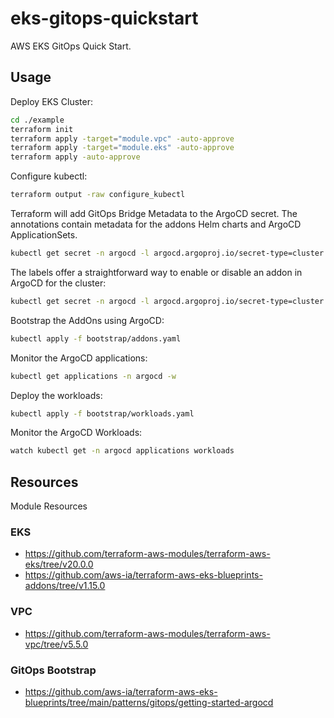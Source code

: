 # eks-gitops-quickstart

AWS EKS GitOps Quick Start.

## Usage

Deploy EKS Cluster:

```bash
cd ./example
terraform init
terraform apply -target="module.vpc" -auto-approve
terraform apply -target="module.eks" -auto-approve
terraform apply -auto-approve
```

Configure kubectl:

```bash
terraform output -raw configure_kubectl
```

Terraform will add GitOps Bridge Metadata to the ArgoCD secret. The annotations contain metadata for the addons Helm charts and ArgoCD ApplicationSets.

```bash
kubectl get secret -n argocd -l argocd.argoproj.io/secret-type=cluster -o json | jq '.items[0].metadata.annotations'
```

The labels offer a straightforward way to enable or disable an addon in ArgoCD for the cluster:

```bash
kubectl get secret -n argocd -l argocd.argoproj.io/secret-type=cluster -o json | jq '.items[0].metadata.labels' | grep -v false | jq .
```

Bootstrap the AddOns using ArgoCD:

```bash
kubectl apply -f bootstrap/addons.yaml
```

Monitor the ArgoCD applications:

```bash
kubectl get applications -n argocd -w
```

Deploy the workloads:

```bash
kubectl apply -f bootstrap/workloads.yaml
```

Monitor the ArgoCD Workloads:

```bash
watch kubectl get -n argocd applications workloads
```

## Resources

Module Resources

### EKS

- https://github.com/terraform-aws-modules/terraform-aws-eks/tree/v20.0.0
- https://github.com/aws-ia/terraform-aws-eks-blueprints-addons/tree/v1.15.0

### VPC

- https://github.com/terraform-aws-modules/terraform-aws-vpc/tree/v5.5.0

### GitOps Bootstrap

- https://github.com/aws-ia/terraform-aws-eks-blueprints/tree/main/patterns/gitops/getting-started-argocd

